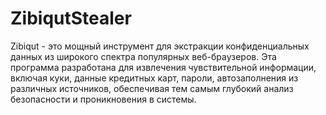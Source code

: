 # ZibiqutStealer
Zibiqut - это мощный инструмент для экстракции конфиденциальных данных из широкого спектра популярных веб-браузеров. Эта программа разработана для извлечения чувствительной информации, включая куки, данные кредитных карт, пароли, автозаполнения из различных источников, обеспечивая тем самым глубокий анализ безопасности и проникновения в системы.
